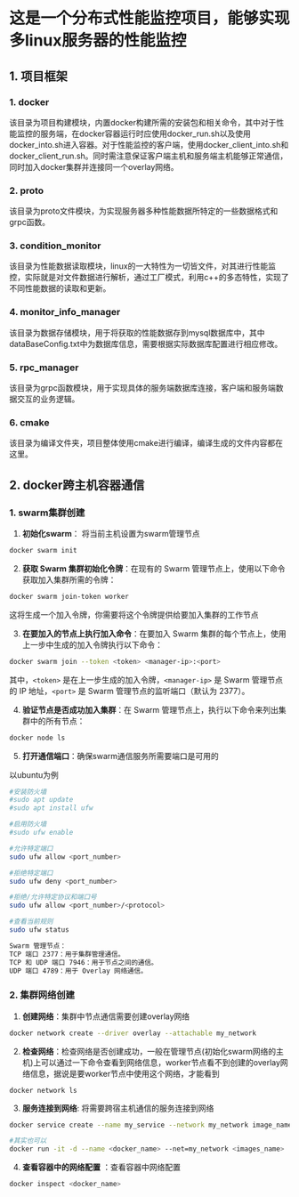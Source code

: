 # 这是一个分布式性能监控项目，能够实现多linux服务器的性能监控



## 1. 项目框架

### 1. docker

该目录为项目构建模块，内置docker构建所需的安装包和相关命令，其中对于性能监控的服务端，在docker容器运行时应使用docker_run.sh以及使用docker_into.sh进入容器。对于性能监控的客户端，使用docker_client_into.sh和docker_client_run.sh。同时需注意保证客户端主机和服务端主机能够正常通信，同时加入docker集群并连接同一个overlay网络。

### 2. proto

该目录为proto文件模块，为实现服务器多种性能数据所特定的一些数据格式和grpc函数。

### 3. condition_monitor

该目录为性能数据读取模块，linux的一大特性为一切皆文件，对其进行性能监控，实际就是对文件数据进行解析，通过工厂模式，利用c++的多态特性，实现了不同性能数据的读取和更新。

### 4. monitor_info_manager

该目录为数据存储模块，用于将获取的性能数据存到mysql数据库中，其中dataBaseConfig.txt中为数据库信息，需要根据实际数据库配置进行相应修改。

### 5. rpc_manager

该目录为grpc函数模块，用于实现具体的服务端数据库连接，客户端和服务端数据交互的业务逻辑。

### 6. cmake

该目录为编译文件夹，项目整体使用cmake进行编译，编译生成的文件内容都在这里。


## 2. docker跨主机容器通信

### 1. swarm集群创建

1. **初始化swarm**： 将当前主机设置为swarm管理节点

```sh
docker swarm init
```

2. **获取 Swarm 集群初始化令牌**：在现有的 Swarm 管理节点上，使用以下命令获取加入集群所需的令牌：

```sh
docker swarm join-token worker
```

这将生成一个加入令牌，你需要将这个令牌提供给要加入集群的工作节点

3. **在要加入的节点上执行加入命令**：在要加入 Swarm 集群的每个节点上，使用上一步中生成的加入令牌执行以下命令：

```sh
docker swarm join --token <token> <manager-ip>:<port>
```

其中，`<token>` 是在上一步生成的加入令牌，`<manager-ip>` 是 Swarm 管理节点的 IP 地址，`<port>` 是 Swarm 管理节点的监听端口（默认为 2377）。

4. **验证节点是否成功加入集群**：在 Swarm 管理节点上，执行以下命令来列出集群中的所有节点：

```sh
docker node ls
```

5. **打开通信端口**：确保swarm通信服务所需要端口是可用的

以ubuntu为例

```sh
#安装防火墙
#sudo apt update
#sudo apt install ufw

#启用防火墙
#sudo ufw enable

#允许特定端口
sudo ufw allow <port_number>

#拒绝特定端口
sudo ufw deny <port_number>

#拒绝/允许特定协议和端口号
sudo ufw allow <port_number>/<protocol>

#查看当前规则
sudo ufw status

Swarm 管理节点：
TCP 端口 2377：用于集群管理通信。
TCP 和 UDP 端口 7946：用于节点之间的通信。
UDP 端口 4789：用于 Overlay 网络通信。
```

### 2. 集群网络创建

1. **创建网络**：集群中节点通信需要创建overlay网络

```sh
docker network create --driver overlay --attachable my_network
```

2. **检查网络**：检查网络是否创建成功，一般在管理节点(初始化swarm网络的主机)上可以通过一下命令查看到网络信息，worker节点看不到创建的overlay网络信息，据说是要worker节点中使用这个网络，才能看到

```
docker network ls
```

3. **服务连接到网络**: 将需要跨宿主机通信的服务连接到网络

```sh
docker service create --name my_service --network my_network image_name

#其实也可以
docker run -it -d --name <docker_name> --net=my_network <images_name>
```

4. **查看容器中的网络配置** ：查看容器中网络配置

```sh
docker inspect <docker_name>
```

